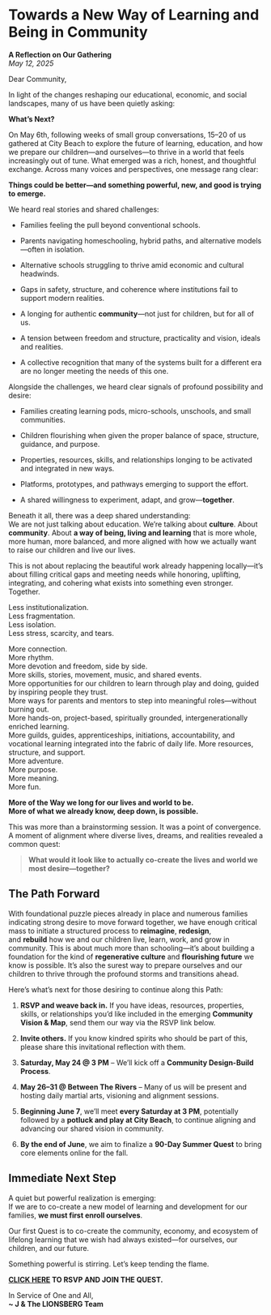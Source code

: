# **Towards a New Way of Learning and Being in Community**

**A Reflection on Our Gathering**  
*May 12, 2025*

Dear Community,

In light of the changes reshaping our educational, economic, and social landscapes, many of us have been quietly asking:  

**What’s Next?**

On May 6th, following weeks of small group conversations, 15–20 of us gathered at City Beach to explore the future of learning, education, and how we prepare our children—and ourselves—to thrive in a world that feels increasingly out of tune. What emerged was a rich, honest, and thoughtful exchange. Across many voices and perspectives, one message rang clear:  

**Things could be better—and something powerful, new, and good is trying to emerge.**

We heard real stories and shared challenges:

- Families feeling the pull beyond conventional schools.
    
- Parents navigating homeschooling, hybrid paths, and alternative models—often in isolation.
    
- Alternative schools struggling to thrive amid economic and cultural headwinds.
    
- Gaps in safety, structure, and coherence where institutions fail to support modern realities.
    
- A longing for authentic **community**—not just for children, but for all of us.
    
- A tension between freedom and structure, practicality and vision, ideals and realities.
    
- A collective recognition that many of the systems built for a different era are no longer meeting the needs of this one.
    

Alongside the challenges, we heard clear signals of profound possibility and desire:

- Families creating learning pods, micro-schools, unschools, and small communities.
    
- Children flourishing when given the proper balance of space, structure, guidance, and purpose.
    
- Properties, resources, skills, and relationships longing to be activated and integrated in new ways.
    
- Platforms, prototypes, and pathways emerging to support the effort.
    
- A shared willingness to experiment, adapt, and grow—**together**.
    

Beneath it all, there was a deep shared understanding:  
We are not just talking about education. We’re talking about **culture**. About **community**. About **a way of being, living and learning** that is more whole, more human, more balanced, and more aligned with how we actually want to raise our children and live our lives.

This is not about replacing the beautiful work already happening locally—it’s about filling critical gaps and meeting needs while honoring, uplifting, integrating, and cohering what exists into something even stronger. Together.

Less institutionalization.  
Less fragmentation.  
Less isolation.  
Less stress, scarcity, and tears.

More connection.  
More rhythm.  
More devotion and freedom, side by side.  
More skills, stories, movement, music, and shared events.  
More opportunities for our children to learn through play and doing, guided by inspiring people they trust.  
More ways for parents and mentors to step into meaningful roles—without burning out.  
More hands-on, project-based, spiritually grounded, intergenerationally enriched learning.  
More guilds, guides, apprenticeships, initiations, accountability, and vocational learning integrated into the fabric of daily life. 
More resources, structure, and support.  
More adventure.  
More purpose.  
More meaning.  
More fun.  

**More of the Way we long for our lives and world to be.**  
**More of what we already know, deep down, is possible.**  

This was more than a brainstorming session. It was a point of convergence. A moment of alignment where diverse lives, dreams, and realities revealed a common quest:

> **What would it look like to actually co-create the lives and world we most desire—together?**

## The Path Forward

With foundational puzzle pieces already in place and numerous families indicating strong desire to move forward together, we have enough critical mass to initiate a structured process to **reimagine**, **redesign**, and **rebuild** how we and our children live, learn, work, and grow in community. This is about much more than schooling—it’s about building a foundation for the kind of **regenerative culture** and **flourishing future** we know is possible. It’s also the surest way to prepare ourselves and our children to thrive through the profound storms and transitions ahead.

Here’s what’s next for those desiring to continue along this Path:

1. **RSVP and weave back in.** If you have ideas, resources, properties, skills, or relationships you’d like included in the emerging **Community Vision & Map**, send them our way via the RSVP link below.
    
2. **Invite others.** If you know kindred spirits who should be part of this, please share this invitational reflection with them.
    
3. **Saturday, May 24 @ 3 PM** – We’ll kick off a **Community Design-Build Process**.
    
4. **May 26–31 @ Between The Rivers** – Many of us will be present and hosting daily martial arts, visioning and alignment sessions.
    
5. **Beginning June 7**, we’ll meet **every Saturday at 3 PM**, potentially followed by a **potluck and play at City Beach**, to continue aligning and advancing our shared vision in community.
    
6. **By the end of June**, we aim to finalize a **90-Day Summer Quest** to bring core elements online for the fall.

## Immediate Next Step

A quiet but powerful realization is emerging:  
If we are to co-create a new model of learning and development for our families, **we must first enroll ourselves**. 

Our first Quest is to co-create the community, economy, and ecosystem of lifelong learning that we wish had always existed—for ourselves, our children, and our future.

Something powerful is stirring. Let’s keep tending the flame.

**[CLICK HERE](https://docs.google.com/forms/d/e/1FAIpQLSeetE-adQr9micA5zgdKhUQOkFwDPNXFb-pzH5SwYcWMA2GUA/viewform?usp=header) TO RSVP AND JOIN THE QUEST.**

In Service of One and All,  
**~ J & The LIONSBERG Team**  



